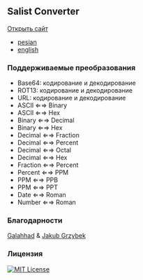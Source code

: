 
## Salist Converter
[Открыть сайт]()

- [pesian]()
- [english](https://github.com/sl-HapY/Salist-Converter/blob/main/README.md)
### Поддерживаемые преобразования

- Base64: кодирование и декодирование
- ROT13: кодирование и декодирование
- URL: кодирование и декодирование
- ASCII ⇐⇒ Binary
- ASCII ⇐⇒ Hex
- Binary ⇐⇒ Decimal
- Binary ⇐⇒ Hex
- Decimal ⇐⇒ Fraction
- Decimal ⇐⇒ Percent
- Decimal ⇐⇒ Octal
- Decimal ⇐⇒ Hex
- Fraction ⇐⇒ Percent
- Percent ⇐⇒ PPM
- PPM ⇐⇒ PPB
- PPM ⇐⇒ PPT
- Date ⇐⇒ Roman
- Number ⇐⇒ Roman

### Благодарности

[Galahhad](https://github.com/Galahhad) & [Jakub Grzybek](https://github.com/00Kubi)

### Лицензия

[![MIT License](https://img.shields.io/badge/License-MIT-green.svg)](https://choosealicense.com/licenses/mit/)
